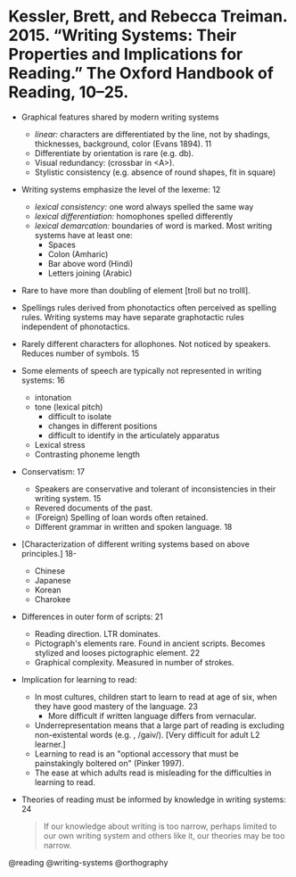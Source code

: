 # Kessler, Brett, and Rebecca Treiman. 2015. “Writing Systems: Their Properties and Implications for Reading.” The Oxford Handbook of Reading, 10–25.
 
- Graphical features shared by modern writing systems
  - *linear:* characters are differentiated by the line, not by shadings, thicknesses, background, color (Evans 1894). 11
  - Differentiate by orientation is rare (e.g. db).
  - Visual redundancy: (crossbar in \<A\>).
  - Stylistic consistency (e.g. absence of round shapes, fit in square)

- Writing systems emphasize the level of the lexeme: 12
  - *lexical consistency:* one word always spelled the same way
  - *lexical differentiation:* homophones spelled differently
  - *lexical demarcation:* boundaries of word is marked. Most writing systems have at least one:
    - Spaces
    - Colon (Amharic)
    - Bar above word (Hindi)
    - Letters joining (Arabic)
 
- Rare to have more than doubling of element [troll but no trolll].

- Spellings rules derived from phonotactics often perceived as spelling rules. Writing systems may have separate graphotactic rules independent of phonotactics.

- Rarely different characters for allophones. Not noticed by speakers. Reduces number of symbols. 15

- Some elements of speech are typically not represented in writing systems: 16
  - intonation
  - tone (lexical pitch)
    - difficult to isolate
    - changes in different positions
    - difficult to identify in the articulately apparatus
  - Lexical stress
  - Contrasting phoneme length

- Conservatism: 17
  - Speakers are conservative and tolerant of inconsistencies in their writing system. 15
  - Revered documents of the past.
  - (Foreign) Spelling of loan words often retained.
  - Different grammar in written and spoken language. 18

- [Characterization of different writing systems based on above principles.] 18-
  - Chinese
  - Japanese
  - Korean
  - Charokee

- Differences in outer form of scripts: 21
  - Reading direction. LTR dominates.
  - Pictograph's elements rare. Found in ancient scripts. Becomes stylized and looses pictographic element. 22
  - Graphical complexity. Measured in number of strokes.

- Implication for learning to read:
  - In most cultures, children start to learn to read at age of six, when they have good mastery of the language. 23
    - More difficult if written language differs from vernacular.
  - Underrepresentation means that a large part of reading is excluding non-existental words (e.g. <give>, /gaiv/). [Very difficult for adult L2 learner.]
  - Learning to read is an "optional accessory that must be painstakingly boltered on" (Pinker 1997).
  - The ease at which adults read is misleading for the difficulties in learning to read.

- Theories of reading must be informed by knowledge in writing systems: 24

  > If our knowledge about writing is too narrow, perhaps limited to our own writing system and others like it, our theories may be too narrow.

@reading
@writing-systems
@orthography
